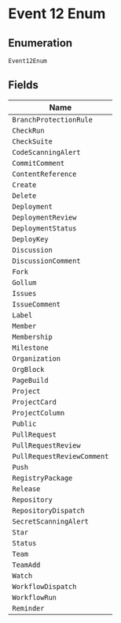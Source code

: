 
# Event 12 Enum

## Enumeration

`Event12Enum`

## Fields

| Name |
|  --- |
| `BranchProtectionRule` |
| `CheckRun` |
| `CheckSuite` |
| `CodeScanningAlert` |
| `CommitComment` |
| `ContentReference` |
| `Create` |
| `Delete` |
| `Deployment` |
| `DeploymentReview` |
| `DeploymentStatus` |
| `DeployKey` |
| `Discussion` |
| `DiscussionComment` |
| `Fork` |
| `Gollum` |
| `Issues` |
| `IssueComment` |
| `Label` |
| `Member` |
| `Membership` |
| `Milestone` |
| `Organization` |
| `OrgBlock` |
| `PageBuild` |
| `Project` |
| `ProjectCard` |
| `ProjectColumn` |
| `Public` |
| `PullRequest` |
| `PullRequestReview` |
| `PullRequestReviewComment` |
| `Push` |
| `RegistryPackage` |
| `Release` |
| `Repository` |
| `RepositoryDispatch` |
| `SecretScanningAlert` |
| `Star` |
| `Status` |
| `Team` |
| `TeamAdd` |
| `Watch` |
| `WorkflowDispatch` |
| `WorkflowRun` |
| `Reminder` |

